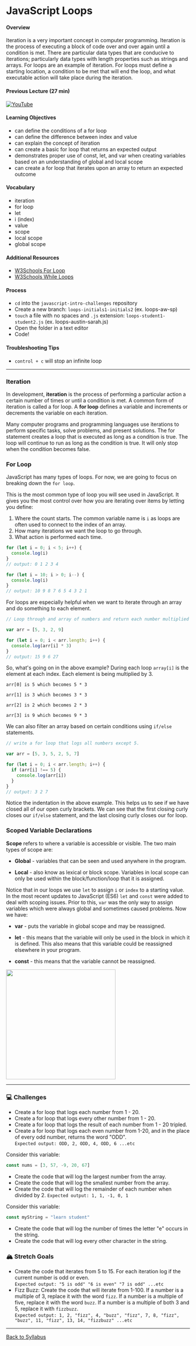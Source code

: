 # JavaScript Loops

#### Overview

Iteration is a very important concept in computer programming. Iteration is the process of executing a block of code over and over again until a condition is met. There are particular data types that are conducive to iterations; particularly data types with length properties such as strings and arrays. For loops are an example of iteration. For loops must define a starting location, a condition to be met that will end the loop, and what executable action will take place during the iteration.

#### Previous Lecture (27 min)

[![YouTube](http://img.youtube.com/vi/VIZpFSwnO_s/0.jpg)](https://www.youtube.com/watch?v=VIZpFSwnO_s)

#### Learning Objectives

- can define the conditions of a for loop
- can define the difference between index and value
- can explain the concept of iteration
- can create a basic for loop that returns an expected output
- demonstrates proper use of const, let, and var when creating variables based on an understanding of global and local scope
- can create a for loop that iterates upon an array to return an expected outcome

#### Vocabulary

- iteration
- for loop
- let
- i (index)
- value
- scope
- local scope
- global scope

#### Additional Resources

- [ W3Schools For Loop ](https://www.w3schools.com/js/js_loop_for.asp)
- [ W3Schools While Loops ](https://www.w3schools.com/js/js_loop_while.asp)

#### Process

- `cd` into the `javascript-intro-challenges` repository
- Create a new branch: `loops-initials1-initials2` (ex. loops-aw-sp)
- `touch` a file with no spaces and `.js` extension: `loops-student1-student2.js` (ex. loops-austin-sarah.js)
- Open the folder in a text editor
- Code!

#### Troubleshooting Tips

- `control + c` will stop an infinite loop

---

### Iteration

In development, **iteration** is the process of performing a particular action a certain number of times or until a condition is met. A common form of iteration is called a for loop. A **for loop** defines a variable and increments or decrements the variable on each iteration.

Many computer programs and programming languages use iterations to perform specific tasks, solve problems, and present solutions. The for statement creates a loop that is executed as long as a condition is true. The loop will continue to run as long as the condition is true. It will only stop when the condition becomes false.

### For Loop

JavaScript has many types of loops. For now, we are going to focus on breaking down the `for loop`.

This is the most common type of loop you will see used in JavaScript. It gives you the most control over how you are iterating over items by letting you define:

1. Where the count starts. The common variable name is `i` as loops are often used to connect to the index of an array.
2. How many iterations we want the loop to go through.
3. What action is performed each time.

```javascript
for (let i = 0; i < 5; i++) {
  console.log(i)
}
// output: 0 1 2 3 4
```

```javascript
for (let i = 10; i > 0; i--) {
  console.log(i)
}
// output: 10 9 8 7 6 5 4 3 2 1
```

For loops are especially helpful when we want to iterate through an array and do something to each element.

```javascript
// Loop through and array of numbers and return each number multiplied by 3.

var arr = [5, 3, 2, 9]

for (let i = 0; i < arr.length; i++) {
  console.log(arr[i] * 3)
}
// output: 15 9 6 27
```

So, what's going on in the above example? During each loop `array[i]` is the element at each index. Each element is being multiplied by 3.

```
arr[0] is 5 which becomes 5 * 3

arr[1] is 3 which becomes 3 * 3

arr[2] is 2 which becomes 2 * 3

arr[3] is 9 which becomes 9 * 3
```

We can also filter an array based on certain conditions using `if/else` statements.

```javascript
// write a for loop that logs all numbers except 5.

var arr = [5, 3, 5, 2, 5, 7]

for (let i = 0; i < arr.length; i++) {
  if (arr[i] !== 5) {
    console.log(arr[i])
  }
}
// output: 3 2 7
```

Notice the indentation in the above example. This helps us to see if we have closed all of our open curly brackets. We can see that the first closing curly closes our `if/else` statement, and the last closing curly closes our for loop.

### Scoped Variable Declarations

**Scope** refers to where a variable is accessible or visible. The two main types of scope are:

- **Global** - variables that can be seen and used anywhere in the program.

- **Local** - also know as lexical or block scope. Variables in local scope can only be used within the block/function/loop that it is assigned.

Notice that in our loops we use `let` to assign `i` or `index` to a starting value. In the most recent updates to JavaScript (ES6) `let` and `const` were added to deal with scoping issues. Prior to this, `var` was the only way to assign variables which were always global and sometimes caused problems. Now we have:

- **var** - puts the variable in global scope and may be reassigned.

- **let** - this means that the variable will only be used in the block in which it is defined. This also means that this variable could be reassigned elsewhere in your program.

- **const** - this means that the variable cannot be reassigned.

<img src="./assets/scope.jpg" width="300px">

---

### 💻 Challenges

- Create a for loop that logs each number from 1 - 20.
- Create a for loop that logs every other number from 1 - 20.
- Create a for loop that logs the result of each number from 1 - 20 tripled.
- Create a for loop that logs each even number from 1-20, and in the place of every odd number, returns the word "ODD".  
  `Expected output: ODD, 2, ODD, 4, ODD, 6 ...etc`

Consider this variable:

```javascript
const nums = [3, 57, -9, 20, 67]
```

- Create the code that will log the largest number from the array.
- Create the code that will log the smallest number from the array.
- Create the code that will log the remainder of each number when divided by 2.
  `Expected output: 1, 1, -1, 0, 1`

Consider this variable:

```javascript
const myString = "learn student"
```

- Create the code that will log the number of times the letter "e" occurs in the string.
- Create the code that will log every other character in the string.

### 🏔 Stretch Goals

- Create the code that iterates from 5 to 15. For each iteration log if the current number is odd or even.  
  `Expected output: "5 is odd" "6 is even" "7 is odd" ...etc`
- Fizz Buzz: Create the code that will iterate from 1-100. If a number is a multiple of 3, replace it with the word `fizz`. If a number is a multiple of five, replace it with the word `buzz`. If a number is a multiple of both 3 and 5, replace it with `fizzbuzz`.  
  `Expected output: 1, 2, "fizz", 4, "buzz", "fizz", 7, 8, "fizz", "buzz", 11, "fizz", 13, 14, "fizzbuzz" ...etc`

---

[Back to Syllabus](../README.md#unit-one-javascript-introduction)
